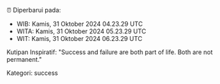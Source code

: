 ⏰ Diperbarui pada:
- WIB: Kamis, 31 Oktober 2024 04.23.29 UTC
- WITA: Kamis, 31 Oktober 2024 05.23.29 UTC
- WIT: Kamis, 31 Oktober 2024 06.23.29 UTC

Kutipan Inspiratif:
"Success and failure are both part of life. Both are not permanent."


Kategori: success

